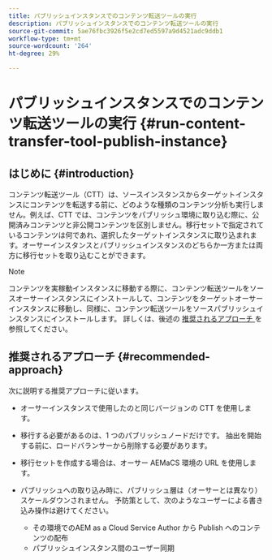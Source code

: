 ```yaml
---
title: パブリッシュインスタンスでのコンテンツ転送ツールの実行
description: パブリッシュインスタンスでのコンテンツ転送ツールの実行
source-git-commit: 5ae76fbc3926f5e2cd7ed5597a9d4521adc9ddb1
workflow-type: tm+mt
source-wordcount: '264'
ht-degree: 29%

---
```



# パブリッシュインスタンスでのコンテンツ転送ツールの実行 {#run-content-transfer-tool-publish-instance}

## はじめに {#introduction}

コンテンツ転送ツール（CTT）は、ソースインスタンスからターゲットインスタンスにコンテンツを転送する前に、どのような種類のコンテンツ分析も実行しません。例えば、CTT では、コンテンツをパブリッシュ環境に取り込む際に、公開済みコンテンツと非公開コンテンツを区別しません。移行セットで指定されているコンテンツは何であれ、選択したターゲットインスタンスに取り込まれます。オーサーインスタンスとパブリッシュインスタンスのどちらか一方または両方に移行セットを取り込むことができます。

>[!NOTE]
>コンテンツを実稼動インスタンスに移動する際に、コンテンツ転送ツールをソースオーサーインスタンスにインストールして、コンテンツをターゲットオーサーインスタンスに移動し、同様に、コンテンツ転送ツールをソースパブリッシュインスタンスにインストールします。 詳しくは、後述の [ 推奨されるアプローチ ](#recommended-approach) を参照してください。

## 推奨されるアプローチ {#recommended-approach}

次に説明する推奨アプローチに従います。

* オーサーインスタンスで使用したのと同じバージョンの CTT を使用します。

* 移行する必要があるのは、1 つのパブリッシュノードだけです。 抽出を開始する前に、ロードバランサーから削除する必要があります。

* 移行セットを作成する場合は、オーサー AEMaCS 環境の URL を使用します。

* パブリッシュへの取り込み時に、パブリッシュ層は（オーサーとは異なり）スケールダウンされません。 予防策として、次のようなユーザーによる書き込み操作は避けてください。

   * その環境でのAEM as a Cloud Service Author から Publish へのコンテンツの配布
   * パブリッシュインスタンス間のユーザー同期
